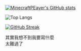 [![MinecraftPEayer's GitHub stats](https://github-readme-stats-xx74.vercel.app/api?username=MinecraftPEayer&theme=dark)](https://github.com/anuraghazra/github-readme-stats)

![Top Langs](<https://github-readme-stats-xx74.vercel.app/api/top-langs/?username=MinecraftPEayer&theme=dark&langs_count=8>)

[![GitHub Streak](https://streak-stats.demolab.com/?user=MinecraftPEayer&theme=dark)](https://git.io/streak-stats)

其實我想不到我要寫什麼</br>
太難過了

